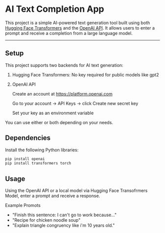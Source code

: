 # AI Text Completion App

This project is a simple AI-powered text generation tool built using both [Hugging Face Transformers](https://huggingface.co/transformers/) and the [OpenAI API](https://platform.openai.com/). It allows users to enter a prompt and receive a completion from a large language model.

---

## Setup
This project supports two backends for AI text generation:

1. Hugging Face Transformers: No key required for public models like gpt2
2. OpenAI API

    Create an account at https://platform.openai.com

    Go to your account → API Keys → click Create new secret key

    Set your key as an environment variable

You can use either or both depending on your needs.

## Dependencies

Install the following Python libraries:

```bash
pip install openai
pip install transformers torch
```
## Usage

Using the OpenAI API or a local model via Hugging Face Transofrmers Model, enter a prompt and receive a response.

Example Promots
- "Finish this sentence: I can't go to work because..."
- "Recipe for chicken noodle soup"
- "Explain triangle congruency like i'm 10 years old."

